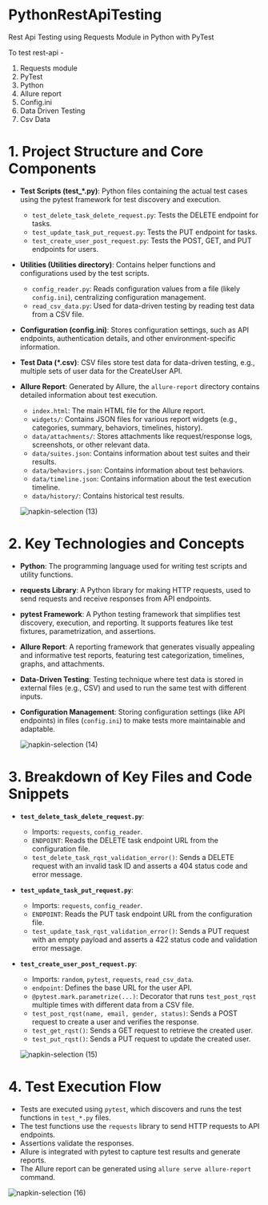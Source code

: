 # PythonRestApiTesting
Rest Api Testing using Requests Module in Python with PyTest

To test rest-api - 
1) Requests module 
2) PyTest
3) Python
4) Allure report
5) Config.ini
6) Data Driven Testing
7) Csv Data

# 1. Project Structure and Core Components

- **Test Scripts (test_*.py)**: Python files containing the actual test cases using the pytest framework for test discovery and execution.
  - `test_delete_task_delete_request.py`: Tests the DELETE endpoint for tasks.
  - `test_update_task_put_request.py`: Tests the PUT endpoint for tasks.
  - `test_create_user_post_request.py`: Tests the POST, GET, and PUT endpoints for users.

- **Utilities (Utilities directory)**: Contains helper functions and configurations used by the test scripts.
  - `config_reader.py`: Reads configuration values from a file (likely `config.ini`), centralizing configuration management.
  - `read_csv_data.py`: Used for data-driven testing by reading test data from a CSV file.

- **Configuration (config.ini)**: Stores configuration settings, such as API endpoints, authentication details, and other environment-specific information.

- **Test Data (*.csv)**: CSV files store test data for data-driven testing, e.g., multiple sets of user data for the CreateUser API.

- **Allure Report**: Generated by Allure, the `allure-report` directory contains detailed information about test execution.
  - `index.html`: The main HTML file for the Allure report.
  - `widgets/`: Contains JSON files for various report widgets (e.g., categories, summary, behaviors, timelines, history).
  - `data/attachments/`: Stores attachments like request/response logs, screenshots, or other relevant data.
  - `data/suites.json`: Contains information about test suites and their results.
  - `data/behaviors.json`: Contains information about test behaviors.
  - `data/timeline.json`: Contains information about the test execution timeline.
  - `data/history/`: Contains historical test results.
 
  ![napkin-selection (13)](https://github.com/user-attachments/assets/190b77c9-f7cb-4370-a750-b6456ac06d69)


# 2. Key Technologies and Concepts

- **Python**: The programming language used for writing test scripts and utility functions.
- **requests Library**: A Python library for making HTTP requests, used to send requests and receive responses from API endpoints.
- **pytest Framework**: A Python testing framework that simplifies test discovery, execution, and reporting. It supports features like test fixtures, parametrization, and assertions.
- **Allure Report**: A reporting framework that generates visually appealing and informative test reports, featuring test categorization, timelines, graphs, and attachments.
- **Data-Driven Testing**: Testing technique where test data is stored in external files (e.g., CSV) and used to run the same test with different inputs.
- **Configuration Management**: Storing configuration settings (like API endpoints) in files (`config.ini`) to make tests more maintainable and adaptable.

  ![napkin-selection (14)](https://github.com/user-attachments/assets/7eb6582d-7534-44e4-b212-ce2d5795ff8f)


# 3. Breakdown of Key Files and Code Snippets

- **`test_delete_task_delete_request.py`**:
  - Imports: `requests`, `config_reader`.
  - `ENDPOINT`: Reads the DELETE task endpoint URL from the configuration file.
  - `test_delete_task_rqst_validation_error()`: Sends a DELETE request with an invalid task ID and asserts a 404 status code and error message.

- **`test_update_task_put_request.py`**:
  - Imports: `requests`, `config_reader`.
  - `ENDPOINT`: Reads the PUT task endpoint URL from the configuration file.
  - `test_update_task_rqst_validation_error()`: Sends a PUT request with an empty payload and asserts a 422 status code and validation error message.

- **`test_create_user_post_request.py`**:
  - Imports: `random`, `pytest`, `requests`, `read_csv_data`.
  - `endpoint`: Defines the base URL for the user API.
  - `@pytest.mark.parametrize(...)`: Decorator that runs `test_post_rqst` multiple times with different data from a CSV file.
  - `test_post_rqst(name, email, gender, status)`: Sends a POST request to create a user and verifies the response.
  - `test_get_rqst()`: Sends a GET request to retrieve the created user.
  - `test_put_rqst()`: Sends a PUT request to update the created user.
 
  ![napkin-selection (15)](https://github.com/user-attachments/assets/282aea34-bee4-44ae-9358-909a7a20813d)


# 4. Test Execution Flow

- Tests are executed using `pytest`, which discovers and runs the test functions in `test_*.py` files.
- The test functions use the `requests` library to send HTTP requests to API endpoints.
- Assertions validate the responses.
- Allure is integrated with pytest to capture test results and generate reports.
- The Allure report can be generated using `allure serve allure-report` command.

![napkin-selection (16)](https://github.com/user-attachments/assets/49608992-4054-47ff-8c82-af373bef986f)


